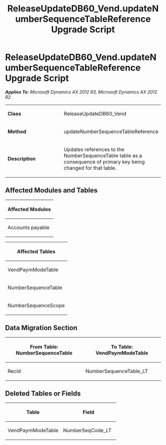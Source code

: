 ﻿---
title: ReleaseUpdateDB60_Vend.updateNumberSequenceTableReference Upgrade Script
TOCTitle: ReleaseUpdateDB60_Vend.updateNumberSequenceTableReference Upgrade Script
ms:assetid: b1592557-89e8-0a73-298d-7539c7d12986
ms:mtpsurl: https://msdn.microsoft.com/en-us/library/JJ736887(v=AX.60)
ms:contentKeyID: 49710572
ms.date: 05/18/2015
mtps_version: v=AX.60
---

# ReleaseUpdateDB60\_Vend.updateNumberSequenceTableReference Upgrade Script 


_**Applies To:** Microsoft Dynamics AX 2012 R3, Microsoft Dynamics AX 2012 R2_

<table>
<colgroup>
<col style="width: 50%" />
<col style="width: 50%" />
</colgroup>
<tbody>
<tr class="odd">
<td><p><strong>Class</strong></p></td>
<td><p>ReleaseUpdateDB60_Vend</p></td>
</tr>
<tr class="even">
<td><p><strong>Method</strong></p></td>
<td><p>updateNumberSequenceTableReference</p></td>
</tr>
<tr class="odd">
<td><p><strong>Description</strong></p></td>
<td><p>Updates references to the NumberSequenceTable table as a consequence of primary key being changed for that table.</p></td>
</tr>
</tbody>
</table>


## Affected Modules and Tables

<table>
<colgroup>
<col style="width: 100%" />
</colgroup>
<thead>
<tr class="header">
<th><p>Affected Modules</p></th>
</tr>
</thead>
<tbody>
<tr class="odd">
<td><p>Accounts payable</p></td>
</tr>
</tbody>
</table>


<table>
<colgroup>
<col style="width: 100%" />
</colgroup>
<thead>
<tr class="header">
<th><p>Affected Tables</p></th>
</tr>
</thead>
<tbody>
<tr class="odd">
<td><p>VendPaymModeTable</p></td>
</tr>
<tr class="even">
<td><p>NumberSequenceTable</p></td>
</tr>
<tr class="odd">
<td><p>NumberSequenceScope</p></td>
</tr>
</tbody>
</table>


## Data Migration Section

<table>
<colgroup>
<col style="width: 50%" />
<col style="width: 50%" />
</colgroup>
<thead>
<tr class="header">
<th><p>From Table: NumberSequenceTable</p></th>
<th><p>To Table: VendPaymModeTable</p></th>
</tr>
</thead>
<tbody>
<tr class="odd">
<td><p>RecId</p></td>
<td><p>NumberSequenceTable_LT</p></td>
</tr>
</tbody>
</table>


## Deleted Tables or Fields

<table>
<colgroup>
<col style="width: 50%" />
<col style="width: 50%" />
</colgroup>
<thead>
<tr class="header">
<th><p>Table</p></th>
<th><p>Field</p></th>
</tr>
</thead>
<tbody>
<tr class="odd">
<td><p>VendPaymModeTable</p></td>
<td><p>NumberSeqCode_LT</p></td>
</tr>
</tbody>
</table>

  


